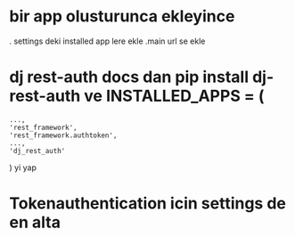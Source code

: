 # bir app olusturunca ekleyince
. settings deki installed app lere ekle 
.main url se ekle

# dj rest-auth docs dan pip install dj-rest-auth  ve  INSTALLED_APPS = (
    ...,
    'rest_framework',
    'rest_framework.authtoken',
    ...,
    'dj_rest_auth'
)  yi yap


# Tokenauthentication icin settings de en alta